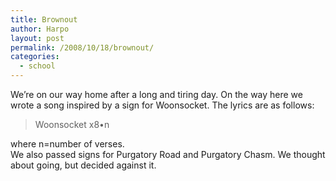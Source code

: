 ```yaml
---
title: Brownout
author: Harpo
layout: post
permalink: /2008/10/18/brownout/
categories:
  - school
---
```

We&#8217;re on our way home after a long and tiring day. On the way here we wrote a song inspired by a sign for Woonsocket. The lyrics are as follows:

> Woonsocket x8•n

where n=number of verses.  
We also passed signs for Purgatory Road and Purgatory Chasm. We thought about going, but decided against it.